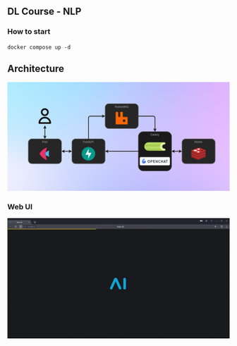## DL Course - NLP

### How to start

```
docker compose up -d
```

## Architecture

![Scheme](assets/scheme.png)

### Web UI

![Web UI - GIF](assets/web-ui.gif)
